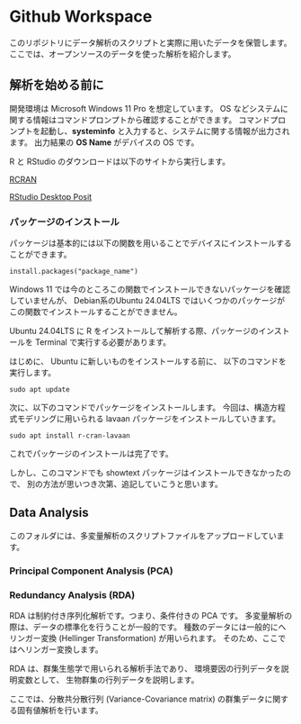 # Github Workspace

このリポジトリにデータ解析のスクリプトと実際に用いたデータを保管します。
ここでは、オープンソースのデータを使った解析を紹介します。

## 解析を始める前に

開発環境は Microsoft Windows 11 Pro を想定しています。
OS などシステムに関する情報はコマンドプロンプトから確認することができます。
コマンドプロンプトを起動し、**systeminfo**
と入力すると、システムに関する情報が出力されます。
出力結果の **OS Name** がデバイスの OS です。

R と RStudio のダウンロードは以下のサイトから実行します。

[RCRAN](https://cran.rstudio.com/)

[RStudio Desktop Posit](https://posit.co/download/rstudio-desktop/)

### パッケージのインストール
パッケージは基本的には以下の関数を用いることでデバイスにインストールすることができます。

```
install.packages("package_name")
```

Windows 11 では今のところこの関数でインストールできないパッケージを確認していませんが、
Debian系のUbuntu 24.04LTS ではいくつかのパッケージがこの関数でインストールすることができません。

Ubuntu 24.04LTS に R
をインストールして解析する際、パッケージのインストールを Terminal
で実行する必要があります。

はじめに、 Ubuntu に新しいものをインストールする前に、
以下のコマンドを実行します。

```
sudo apt update
```

次に、以下のコマンドでパッケージをインストールします。
今回は、構造方程式モデリングに用いられる lavaan
パッケージをインストールしていきます。

```
sudo apt install r-cran-lavaan
```

これでパッケージのインストールは完了です。

しかし、このコマンドでも showtext パッケージはインストールできなかったので、
別の方法が思いつき次第、追記していこうと思います。

## Data Analysis

このフォルダには、多変量解析のスクリプトファイルをアップロードしています。

### Principal Component Analysis (PCA)

### Redundancy Analysis (RDA)

RDA は制約付き序列化解析です。つまり、条件付きの PCA です。
多変量解析の際は、データの標準化を行うことが一般的です。
種数のデータには一般的にへリンガー変換 (Hellinger Transformation) が用いられます。
そのため、ここではへリンガー変換します。

RDA は、群集生態学で用いられる解析手法であり、
環境要因の行列データを説明変数として、
生物群集の行列データを説明します。

ここでは、分散共分散行列 (Variance-Covariance matrix)
の群集データに関する固有値解析を行います。

